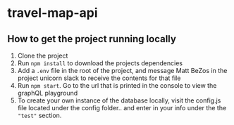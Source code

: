 # travel-map-api

## How to get the project running locally
1. Clone the project
2. Run `npm install` to download the projects dependencies
3. Add a `.env` file in the root of the project, and message Matt BeZos in the project unicorn slack to receive the contents for that file
4. Run `npm start`. Go to the url that is printed in the console to view the graphQL playground
5. To create your own instance of the database locally, visit the config.js file located under the config folder.. and enter in your info under the the `"test"` section.
